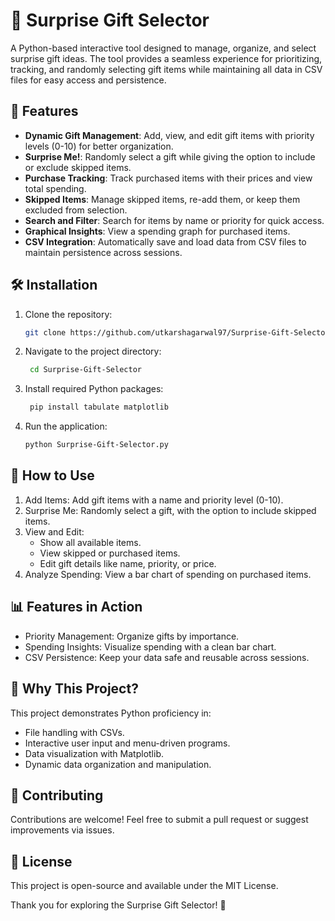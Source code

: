 # 🎁 Surprise Gift Selector

A Python-based interactive tool designed to manage, organize, and select surprise gift ideas. The tool provides a seamless experience for prioritizing, tracking, and randomly selecting gift items while maintaining all data in CSV files for easy access and persistence.

## 🚀 Features

- **Dynamic Gift Management**: Add, view, and edit gift items with priority levels (0-10) for better organization.
- **Surprise Me!**: Randomly select a gift while giving the option to include or exclude skipped items.
- **Purchase Tracking**: Track purchased items with their prices and view total spending.
- **Skipped Items**: Manage skipped items, re-add them, or keep them excluded from selection.
- **Search and Filter**: Search for items by name or priority for quick access.
- **Graphical Insights**: View a spending graph for purchased items.
- **CSV Integration**: Automatically save and load data from CSV files to maintain persistence across sessions.


## 🛠️ Installation

1. Clone the repository:
   ```bash
   git clone https://github.com/utkarshagarwal97/Surprise-Gift-Selector.git
2. Navigate to the project directory:
   ```bash
    cd Surprise-Gift-Selector
3. Install required Python packages:
   ```bash
    pip install tabulate matplotlib
4. Run the application:
   ```bash
   python Surprise-Gift-Selector.py
## 📝 How to Use
1. Add Items: Add gift items with a name and priority level (0-10).
2. Surprise Me: Randomly select a gift, with the option to include skipped items.
3. View and Edit: 
    * Show all available items.
    * View skipped or purchased items.
    * Edit gift details like name, priority, or price.
4. Analyze Spending: View a bar chart of spending on purchased items.

## 📊 Features in Action
* Priority Management: Organize gifts by importance.
* Spending Insights: Visualize spending with a clean bar chart.
* CSV Persistence: Keep your data safe and reusable across sessions.
## 🌟 Why This Project?
This project demonstrates Python proficiency in:
* File handling with CSVs.
* Interactive user input and menu-driven programs.
* Data visualization with Matplotlib.
* Dynamic data organization and manipulation.

## 🤝 Contributing
Contributions are welcome! Feel free to submit a pull request or suggest improvements via issues.

## 📄 License
This project is open-source and available under the MIT License.

Thank you for exploring the Surprise Gift Selector! 🎉